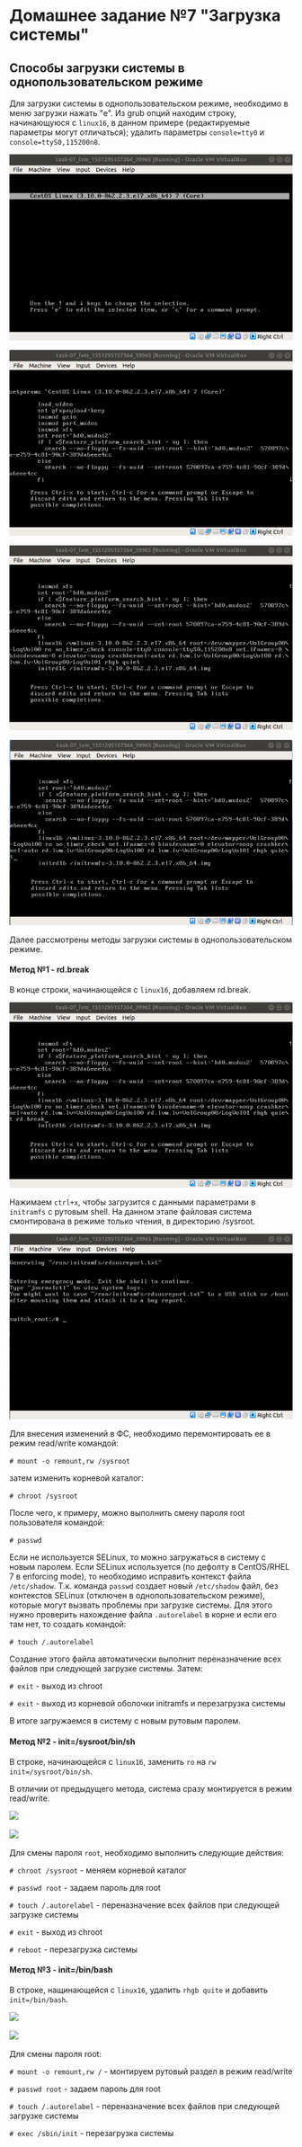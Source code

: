 # Домашнее задание №7 "Загрузка системы"

## Способы загрузки системы в однопользовательском режиме

Для загрузки системы в однопользовательском режиме, необходимо в меню загрузки нажать "e".
Из grub опций находим строку, начинающуюся с ```linux16```, в данном примере (редактируемые параметры могут отличаться); удалить параметры ```console=tty0``` и ```console=ttyS0,115200n8```.

![](screenshots/main1.png)

![](screenshots/main2.png)

![](screenshots/main3.png)

![](screenshots/main4.png)

Далее рассмотрены методы загрузки системы в однопользовательском режиме.

#### Метод №1 - rd.break

В конце строки, начинающейся с ```linux16```, добавляем rd.break.

![](screenshots/method1/1.png)

Нажимаем ```ctrl+x```, чтобы загрузится с данными параметрами в ```initramfs``` c рутовым shell.
На данном этапе файловая система смонтирована в режиме только чтения, в директорию /sysroot.

![](screenshots/method1/2.png)

Для внесения изменений в ФС, необходимо перемонтировать ее в режим read/write командой:

```# mount -o remount,rw /sysroot```

затем изменить корневой каталог:

```# chroot /sysroot```

После чего, к примеру, можно выполнить смену пароля root пользователя командой:

```# passwd```

Если не используется SELinux, то можно загружаться в систему с новым паролем.
Если SELinux используется (по дефолту в CentOS/RHEL 7 в enforcing mode), то необходимо исправить контекст файла ```/etc/shadow```. Т.к. команда ```passwd``` создает новый ```/etc/shadow``` файл, без контекстов SELinux (отключен в однопользовательском режиме), которые могут вызвать проблемы при загрузке системы.
Для этого нужно проверить нахождение файла ```.autorelabel``` в корне и если его там нет, то создать командой:

```# touch /.autorelabel```

Создание этого файла автоматически выполнит переназначение всех файлов при следующей загрузке системы.
Затем:

```# exit``` - выход из chroot

```# exit``` - выход из корневой оболочки initramfs и перезагрузка системы

В итоге загружаемся в систему с новым рутовым паролем.

#### Метод №2 - init=/sysroot/bin/sh

В строке, начинающейся с ```linux16```, заменить ```ro``` на ```rw init=/sysroot/bin/sh```.

В отличии от предыдущего метода, система сразу монтируется в режим read/write.

![](screenshots/method2/1.png)

![](screenshots/method2/2.png)

Для смены пароля ```root```, необходимо выполнить следующие действия:

```# chroot /sysroot``` - меняем корневой каталог

```# passwd root``` - задаем пароль для root

```# touch /.autorelabel``` - переназначение всех файлов при следующей загрузке системы

```# exit``` - выход из chroot

```# reboot``` - перезагрузка системы

#### Метод №3 - init=/bin/bash

В строке, нащинающейся с ```linux16```, удалить ```rhgb quite``` и добавить ```init=/bin/bash```.

![](screenshots/method3/1.png)

![](screenshots/method3/2.png)

Для смены пароля root:

```# mount -o remount,rw /``` - монтируем рутовый раздел в режим read/write

```# passwd root``` - задаем пароль для root

```# touch /.autorelabel``` - переназначение всех файлов при следующей загрузке системы

```# exec /sbin/init``` - перезагрузка системы